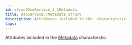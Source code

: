```yaml
---
id: structDsoService_1_1Metadata
title: DsoService::Metadata Struct
description: Attributes included in the  characterstic.
tags:
---
```

Attributes included in the [Metadata](structDsoService_1_1Metadata) characterstic.





